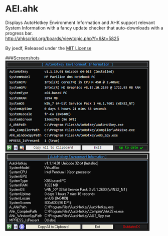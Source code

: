 AEI.ahk
==============================

Displays AutoHotkey Environment Information and AHK support relevant System Information with a fancy update checker that auto-downloads with a progress bar.  
http://ahkscript.org/boards/viewtopic.php?f=6&t=5825  
  
By joedf, Released under the [MIT License](http://opensource.org/licenses/MIT)  

###Screenshots
![screenshot](screenshot.png "screenshot")
![screenshotXP](screenshotXP.png "screenshotXP")
